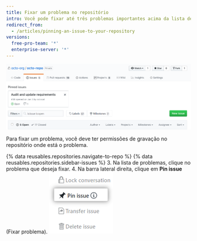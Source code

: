 ```yaml
---
title: Fixar um problema no repositório
intro: Você pode fixar até três problemas importantes acima da lista de problemas em seu repositório.
redirect_from:
  - /articles/pinning-an-issue-to-your-repository
versions:
  free-pro-team: '*'
  enterprise-server: '*'
---
```


![Problemas fixos](/assets/images/help/issues/pinned-issues.png)

Para fixar um problema, você deve ter permissões de gravação no repositório onde está o problema.

{% data reusables.repositories.navigate-to-repo %}
{% data reusables.repositories.sidebar-issues %}
3. Na lista de problemas, clique no problema que deseja fixar.
4. Na barra lateral direita, clique em **Pin issue** (Fixar problema). ![Botão para fixar problema](/assets/images/help/repository/pin-issue.png)
